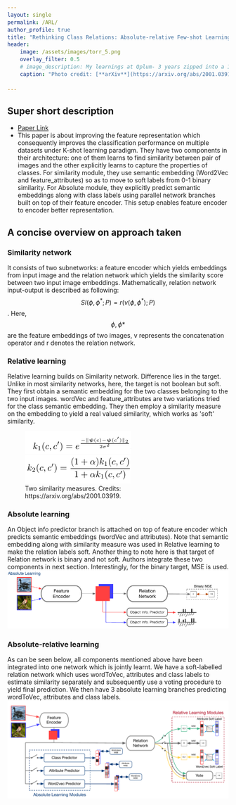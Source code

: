 ```yaml
---
layout: single
permalink: /ARL/
author_profile: true
title: "Rethinking Class Relations: Absolute-relative Few-shot Learning"
header:
    image: /assets/images/torr_5.png
    overlay_filter: 0.5
    # image_description: My learnings at Qplum- 3 years zipped into a 10 min read
    caption: "Photo credit: [**arXiv**](https://arxiv.org/abs/2001.03919)"

---
```


## Super short description
* [Paper Link](https://arxiv.org/abs/2001.03919)
* This paper is about improving the feature representation which consequently improves the classification performance on multiple datasets under K-shot learning paradigm. They have two components in their architecture: one of them learns to find similarity between pair of images and the other explicitly learns to capture the properties of classes. For similarity module, they use semantic embedding (Word2Vec and feature_attributes) so as to move to soft labels from 0-1 binary similarity. For Absolute module, they explicitly predict semantic embeddings along with class labels using parallel network branches built on top of their feature encoder. This setup enables feature encoder to encoder better representation.

## A concise overview on approach taken
### Similarity network
It consists of two subnetworks: a feature encoder which yields embeddings from input image and the relation network which yields the similarity score between two input image embeddings. Mathematically, relation network input-output is described as following:
$$ SI(\phi,\phi^*; P) = r(v(\phi,\phi^*);P)$$. Here, $$\phi,\phi*$$ are the feature embeddings of two images, v represents the concatenation operator and r denotes the relation network.

### Relative learning
Relative learning builds on Similarity network. Difference lies in the target. Unlike in most similarity networks, here, the target is not boolean but soft. They first obtain a semantic embedding for the two classes belonging to the two input images. wordVec and feature_attributes are two variations tried for the class semantic embedding. They then employ a similarity measure on the embedding to yield a real valued similarity, which works as 'soft' similarity.

<figure class="half">
    <a href="../assets/images/torr_1.png"><img src="../assets/images/torr_1.png"></a>
    <a href="../assets/images/torr_2.png"><img src="../assets/images/torr_2.png"></a>
    <figcaption> Two similarity measures. Credits: https://arxiv.org/abs/2001.03919.</figcaption>
</figure>


### Absolute learning
An Object info predictor branch is attached on top of feature encoder which predicts semantic embeddings (wordVec and attributes). Note that semantic embedding along with similarity measure was used in Relative learning to make the relation labels soft. Another thing to note here is that target of Relation network is binary and not soft. Authors integrate these two components in next section. Interestingly, for the binary target, MSE is used.
<img src="../assets/images/torr_3.png" alt="drawing"
title="Credits: https://arxiv.org/abs/2001.03919 "/>

### Absolute-relative learning
As can be seen below, all components mentioned above have been integrated into one network which is jointly learnt. We have a soft-labelled relation network which uses wordToVec, attributes and class labels to estimate similarity separately and subsequently use a voting procedure to yield final prediction. We then have 3 absolute learning branches predicting wordToVec, attributes and class labels.
<img src="../assets/images/torr_4.png" alt="drawing"
title="Credits: https://arxiv.org/abs/2001.03919 "/>


